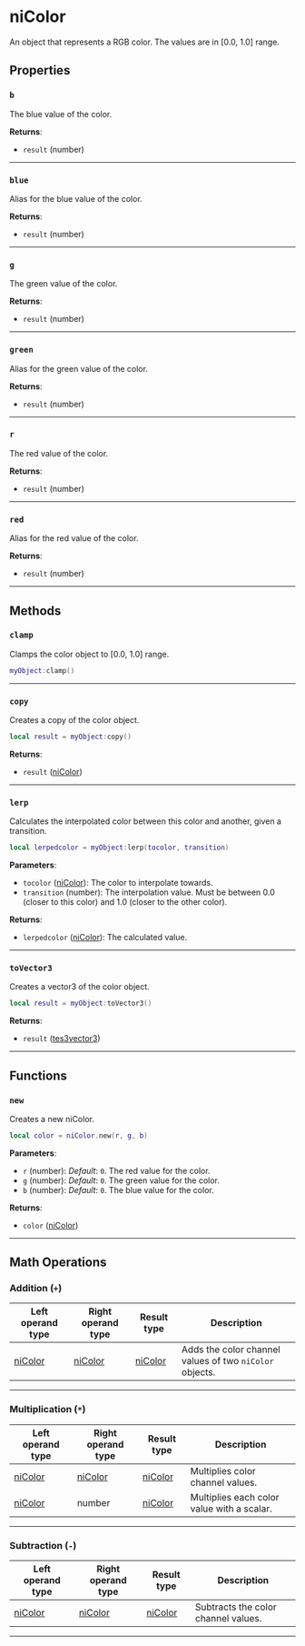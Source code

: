 <!---
	This file is autogenerated. Do not edit this file manually. Your changes will be ignored.
	More information: https://github.com/MWSE/MWSE/tree/master/docs
-->

# niColor

An object that represents a RGB color. The values are in [0.0, 1.0] range.

## Properties

### `b`
<div class="search_terms" style="display: none">b</div>

The blue value of the color.

**Returns**:

* `result` (number)

***

### `blue`
<div class="search_terms" style="display: none">blue</div>

Alias for the blue value of the color.

**Returns**:

* `result` (number)

***

### `g`
<div class="search_terms" style="display: none">g</div>

The green value of the color.

**Returns**:

* `result` (number)

***

### `green`
<div class="search_terms" style="display: none">green</div>

Alias for the green value of the color.

**Returns**:

* `result` (number)

***

### `r`
<div class="search_terms" style="display: none">r</div>

The red value of the color.

**Returns**:

* `result` (number)

***

### `red`
<div class="search_terms" style="display: none">red</div>

Alias for the red value of the color.

**Returns**:

* `result` (number)

***

## Methods

### `clamp`
<div class="search_terms" style="display: none">clamp</div>

Clamps the color object to [0.0, 1.0] range.

```lua
myObject:clamp()
```

***

### `copy`
<div class="search_terms" style="display: none">copy</div>

Creates a copy of the color object.

```lua
local result = myObject:copy()
```

**Returns**:

* `result` ([niColor](../../types/niColor))

***

### `lerp`
<div class="search_terms" style="display: none">lerp</div>

Calculates the interpolated color between this color and another, given a transition.

```lua
local lerpedcolor = myObject:lerp(tocolor, transition)
```

**Parameters**:

* `tocolor` ([niColor](../../types/niColor)): The color to interpolate towards.
* `transition` (number): The interpolation value. Must be between 0.0 (closer to this color) and 1.0 (closer to the other color).

**Returns**:

* `lerpedcolor` ([niColor](../../types/niColor)): The calculated value.

***

### `toVector3`
<div class="search_terms" style="display: none">tovector3</div>

Creates a vector3 of the color object.

```lua
local result = myObject:toVector3()
```

**Returns**:

* `result` ([tes3vector3](../../types/tes3vector3))

***

## Functions

### `new`
<div class="search_terms" style="display: none">new</div>

Creates a new niColor.

```lua
local color = niColor.new(r, g, b)
```

**Parameters**:

* `r` (number): *Default*: `0`. The red value for the color.
* `g` (number): *Default*: `0`. The green value for the color.
* `b` (number): *Default*: `0`. The blue value for the color.

**Returns**:

* `color` ([niColor](../../types/niColor))

***

## Math Operations

### Addition (`+`)

| Left operand type | Right operand type | Result type | Description |
| ----------------- | ------------------ | ----------- | ----------- |
| [niColor](../../types/niColor) | [niColor](../../types/niColor) | [niColor](../../types/niColor) | Adds the color channel values of two `niColor` objects. |

***

### Multiplication (`*`)

| Left operand type | Right operand type | Result type | Description |
| ----------------- | ------------------ | ----------- | ----------- |
| [niColor](../../types/niColor) | [niColor](../../types/niColor) | [niColor](../../types/niColor) | Multiplies color channel values. |
| [niColor](../../types/niColor) | number | [niColor](../../types/niColor) | Multiplies each color value with a scalar. |

***

### Subtraction (`-`)

| Left operand type | Right operand type | Result type | Description |
| ----------------- | ------------------ | ----------- | ----------- |
| [niColor](../../types/niColor) | [niColor](../../types/niColor) | [niColor](../../types/niColor) | Subtracts the color channel values. |

***

